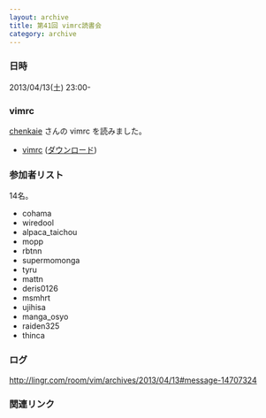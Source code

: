 ```yaml
---
layout: archive
title: 第41回 vimrc読書会
category: archive
---
```


### 日時
2013/04/13(土) 23:00-

### vimrc
[chenkaie](https://github.com/chenkaie) さんの vimrc を読みました。

- [vimrc](https://github.com/chenkaie/DotFiles/blob/f3436500e8b542b5438b2fb7ee33e693e3589ce3/.vimrc) ([ダウンロード](https://raw.github.com/chenkaie/DotFiles/f3436500e8b542b5438b2fb7ee33e693e3589ce3/.vimrc))

### 参加者リスト

14名。

- cohama
- wiredool
- alpaca_taichou
- mopp
- rbtnn
- supermomonga
- tyru
- mattn
- deris0126
- msmhrt
- ujihisa
- manga_osyo
- raiden325
- thinca


### ログ
<http://lingr.com/room/vim/archives/2013/04/13#message-14707324>

### 関連リンク

